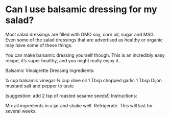 # Can I use balsamic dressing for my salad?

Most salad dressings are filled with GMO soy, corn oil, sugar and MSG. Even some of the salad dressings that are advertised as healthy or organic may have some of these things.

You can make balsamic dressing yourself though. This is an incredibly easy recipe, it’s super healthy, and you might really enjoy it.

Balsamic Vinaigrette Dressing Ingredients:

1⁄4 cup balsamic vinegar 3⁄4 cup olive oil
1 Tbsp chopped garlic 1 Tbsp Dijon mustard salt and pepper to taste

(suggestion: add 2 tsp of roasted sesame seeds!)
Instructions:

Mix all ingredients in a jar and shake well. Refrigerate. This will last for several weeks.